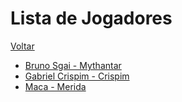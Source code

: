 # Lista de Jogadores
[Voltar](../../README.md)

* [Bruno Sgai - Mythantar](./players/Bruno-Mythantar.md)
* [Gabriel Crispim - Crispim](./players/Gabriel-Crispim.md)
* [Maca - Merida](./players/Maca-Merida.md)